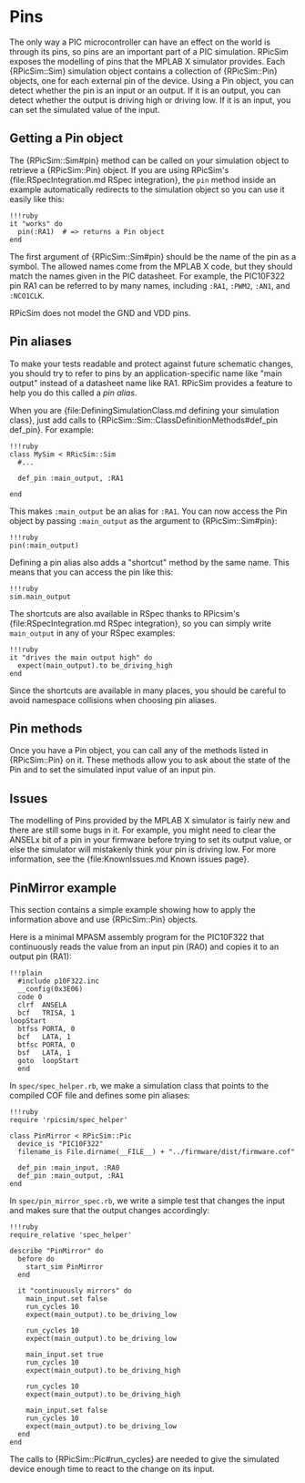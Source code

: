 Pins
====

The only way a PIC microcontroller can have an effect on the world is through its pins, so pins are an important part of a PIC simulation.
RPicSim exposes the modelling of pins that the MPLAB X simulator provides.
Each {RPicSim::Sim} simulation object contains a collection of {RPicSim::Pin} objects, one for each external pin of the device.
Using a Pin object, you can detect whether the pin is an input or an output.
If it is an output, you can detect whether the output is driving high or driving low.
If it is an input, you can set the simulated value of the input.

Getting a Pin object
----

The {RPicSim::Sim#pin} method can be called on your simulation object to retrieve a {RPicSim::Pin} object.
If you are using RPicSim's {file:RSpecIntegration.md RSpec integration}, the `pin` method inside an example automatically redirects to the simulation object so you can use it easily like this:

    !!!ruby
    it "works" do
      pin(:RA1)  # => returns a Pin object
    end

The first argument of {RPicSim::Sim#pin} should be the name of the pin as a symbol.
The allowed names come from the MPLAB X code, but they should match the names given in the PIC datasheet.
For example, the PIC10F322 pin RA1 can be referred to by many names, including `:RA1`, `:PWM2`, `:AN1`, and `:NCO1CLK`.

RPicSim does not model the GND and VDD pins.

Pin aliases
----

To make your tests readable and protect against future schematic changes, you should try to refer to pins by an application-specific name like "main output" instead of a datasheet name like RA1.  RPicSim provides a feature to help you do this called a _pin alias_.

When you are {file:DefiningSimulationClass.md defining your simulation class}, just add calls to {RPicSim::Sim::ClassDefinitionMethods#def_pin def_pin}.  For example:

    !!!ruby
    class MySim < RRicSim::Sim
      #...
      
      def_pin :main_output, :RA1
      
    end

This makes `:main_output` be an alias for `:RA1`.  You can now access the Pin object by passing `:main_output` as the argument to {RPicSim::Sim#pin}:

    !!!ruby
    pin(:main_output)
    
Defining a pin alias also adds a "shortcut" method by the same name.  This means that you can access the pin like this:

    !!!ruby
    sim.main_output
    
The shortcuts are also available in RSpec thanks to RPicsim's {file:RSpecIntegration.md RSpec integration}, so you can simply write `main_output` in any of your RSpec examples:

    !!!ruby
    it "drives the main output high" do
      expect(main_output).to be_driving_high
    end
    
Since the shortcuts are available in many places, you should be careful to avoid namespace collisions when choosing pin aliases.


Pin methods
----

Once you have a Pin object, you can call any of the methods listed in {RPicSim::Pin} on it.  These methods allow you to ask about the state of the Pin and to set the simulated input value of an input pin.


Issues
----

The modelling of Pins provided by the MPLAB X simulator is fairly new and there are still some bugs in it.
For example, you might need to clear the ANSELx bit of a pin in your firmware before trying to set its output value, or else the simulator will mistakenly think your pin is driving low.
For more information, see the {file:KnownIssues.md Known issues page}.


PinMirror example
----

This section contains a simple example showing how to apply the information above and use {RPicSim::Pin} objects.

Here is a minimal MPASM assembly program for the PIC10F322 that continuously reads the value from an input pin (RA0) and copies it to an output pin (RA1):

    !!!plain
      #include p10F322.inc
      __config(0x3E06)
      code 0
      clrf  ANSELA
      bcf   TRISA, 1
    loopStart
      btfss PORTA, 0
      bcf   LATA, 1
      btfsc PORTA, 0
      bsf   LATA, 1
      goto  loopStart
      end

In `spec/spec_helper.rb`, we make a simulation class that points to the compiled COF file and defines some pin aliases:

    !!!ruby
    require 'rpicsim/spec_helper'
    
    class PinMirror < RPicSim::Pic
      device_is "PIC10F322"
      filename_is File.dirname(__FILE__) + "../firmware/dist/firmware.cof"
        
      def_pin :main_input, :RA0
      def_pin :main_output, :RA1
    end
    
In `spec/pin_mirror_spec.rb`, we write a simple test that changes the input and makes sure that the output changes accordingly:

    !!!ruby
    require_relative 'spec_helper'

    describe "PinMirror" do
      before do
        start_sim PinMirror
      end

      it "continuously mirrors" do
        main_input.set false
        run_cycles 10
        expect(main_output).to be_driving_low

        run_cycles 10
        expect(main_output).to be_driving_low

        main_input.set true
        run_cycles 10
        expect(main_output).to be_driving_high

        run_cycles 10
        expect(main_output).to be_driving_high
        
        main_input.set false
        run_cycles 10
        expect(main_output).to be_driving_low
      end
    end

The calls to {RPicSim::Pic#run_cycles} are needed to give the simulated device enough time to react to the change on its input.
